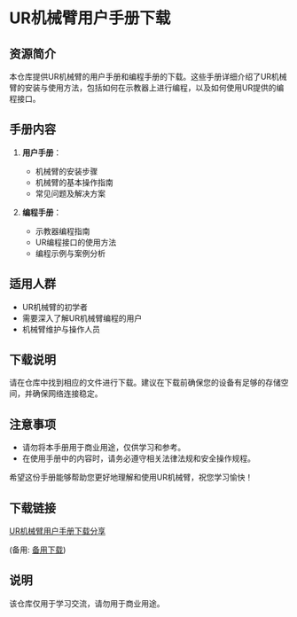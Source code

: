 # UR机械臂用户手册下载

## 资源简介

本仓库提供UR机械臂的用户手册和编程手册的下载。这些手册详细介绍了UR机械臂的安装与使用方法，包括如何在示教器上进行编程，以及如何使用UR提供的编程接口。

## 手册内容

1. **用户手册**：
   - 机械臂的安装步骤
   - 机械臂的基本操作指南
   - 常见问题及解决方案

2. **编程手册**：
   - 示教器编程指南
   - UR编程接口的使用方法
   - 编程示例与案例分析

## 适用人群

- UR机械臂的初学者
- 需要深入了解UR机械臂编程的用户
- 机械臂维护与操作人员

## 下载说明

请在仓库中找到相应的文件进行下载。建议在下载前确保您的设备有足够的存储空间，并确保网络连接稳定。

## 注意事项

- 请勿将本手册用于商业用途，仅供学习和参考。
- 在使用手册中的内容时，请务必遵守相关法律法规和安全操作规程。

希望这份手册能够帮助您更好地理解和使用UR机械臂，祝您学习愉快！

## 下载链接
[UR机械臂用户手册下载分享](https://pan.quark.cn/s/1f12cbf997c9) 

(备用: [备用下载](https://pan.baidu.com/s/1FYjA2PYay8v8U1UjyLBxFw?pwd=1234))

## 说明

该仓库仅用于学习交流，请勿用于商业用途。
